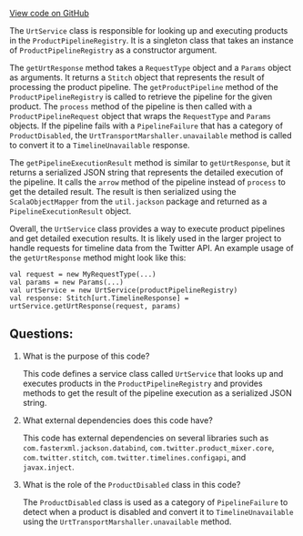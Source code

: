 [View code on GitHub](https://github.com/misbahsy/the-algorithm/product-mixer/core/src/main/scala/com/twitter/product_mixer/core/service/urt/UrtService.scala)

The `UrtService` class is responsible for looking up and executing products in the `ProductPipelineRegistry`. It is a singleton class that takes an instance of `ProductPipelineRegistry` as a constructor argument. 

The `getUrtResponse` method takes a `RequestType` object and a `Params` object as arguments. It returns a `Stitch` object that represents the result of processing the product pipeline. The `getProductPipeline` method of the `ProductPipelineRegistry` is called to retrieve the pipeline for the given product. The `process` method of the pipeline is then called with a `ProductPipelineRequest` object that wraps the `RequestType` and `Params` objects. If the pipeline fails with a `PipelineFailure` that has a category of `ProductDisabled`, the `UrtTransportMarshaller.unavailable` method is called to convert it to a `TimelineUnavailable` response.

The `getPipelineExecutionResult` method is similar to `getUrtResponse`, but it returns a serialized JSON string that represents the detailed execution of the pipeline. It calls the `arrow` method of the pipeline instead of `process` to get the detailed result. The result is then serialized using the `ScalaObjectMapper` from the `util.jackson` package and returned as a `PipelineExecutionResult` object.

Overall, the `UrtService` class provides a way to execute product pipelines and get detailed execution results. It is likely used in the larger project to handle requests for timeline data from the Twitter API. An example usage of the `getUrtResponse` method might look like this:

```
val request = new MyRequestType(...)
val params = new Params(...)
val urtService = new UrtService(productPipelineRegistry)
val response: Stitch[urt.TimelineResponse] = urtService.getUrtResponse(request, params)
```
## Questions: 
 1. What is the purpose of this code?
    
    This code defines a service class called `UrtService` that looks up and executes products in the `ProductPipelineRegistry` and provides methods to get the result of the pipeline execution as a serialized JSON string.

2. What external dependencies does this code have?
    
    This code has external dependencies on several libraries such as `com.fasterxml.jackson.databind`, `com.twitter.product_mixer.core`, `com.twitter.stitch`, `com.twitter.timelines.configapi`, and `javax.inject`.

3. What is the role of the `ProductDisabled` class in this code?
    
    The `ProductDisabled` class is used as a category of `PipelineFailure` to detect when a product is disabled and convert it to `TimelineUnavailable` using the `UrtTransportMarshaller.unavailable` method.